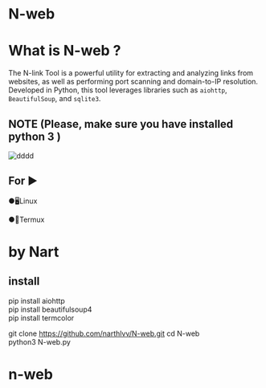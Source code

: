 # N-web

# What is N-web ?
The N-link Tool is a powerful utility for extracting and analyzing links from websites, as well as performing port scanning and domain-to-IP resolution. Developed in Python, this tool leverages libraries such as `aiohttp`, `BeautifulSoup`, and `sqlite3`.

## NOTE (Please, make sure you have installed python 3 )
![dddd](https://www.imghippo.com/i/ItwYb1725543181.png)

## For ▶

●🖥Linux 

●📱Termux 


# by Nart


## install
pip install aiohttp
<br>
pip install beautifulsoup4
<br>
pip install termcolor 
<br>

git clone https://github.com/narthlvv/N-web.git cd N-web 
<br>
python3 N-web.py
<br>
# n-web
